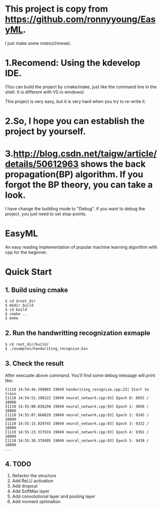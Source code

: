 # This project is copy from https://github.com/ronnyyoung/EasyML.

I just make some notes(chinese).

# 1.Recomend: Using the kdevelop IDE.
(You can build the project by cmake/make, just like the command line in the shell. It is different with VS in windows)

This project is very easy, but it is very hard when you try to re-write it.
# 2.So, I hope you can establish the project by yourself.

# 3.http://blog.csdn.net/taigw/article/details/50612963 shows the back propagation(BP) algorithm. If you forgot the BP theory, you can take a look.

I have change the building mode to "Debug". if you want to debug the project, you just need to set stop-points.




# EasyML
An easy reading implementation of popular machine learning algorithm  with cpp for the beginner.


# Quick Start

## 1. Build using cmake

```
$ cd $root_dir
$ mkdir build
$ cd build
$ cmake ..
$ make

```

## 2. Run the handwritting recognization exmaple

```
$ cd root_dir/build/
$ ./examples/handwriting_recognize.bin
```

## 3. Check the result

After execuate above command. You'll find some debug message will print like:

```
I1110 14:54:44.299903 19049 handwriting_recognize.cpp:23] Start to train
I1110 14:54:52.198222 19049 neural_network.cpp:93] Epoch 0: 8655 / 10000
I1110 14:55:00.036250 19049 neural_network.cpp:93] Epoch 1: 9056 / 10000
I1110 14:55:07.868829 19049 neural_network.cpp:93] Epoch 2: 9245 / 10000
I1110 14:55:15.929745 19049 neural_network.cpp:93] Epoch 3: 9332 / 10000
I1110 14:55:23.337919 19049 neural_network.cpp:93] Epoch 4: 9391 / 10000
I1110 14:55:30.378495 19049 neural_network.cpp:93] Epoch 5: 9439 / 10000
...
```


## 4. TODO

1. Refactor the structure
2. Add ReLU activation
3. Add dropout
4. Add SoftMax layer
5. Add convolutional layer and pooling layer
6. Add moment optimation
